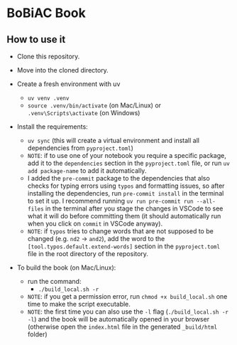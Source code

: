 # BoBiAC Book

## How to use it

- Clone this repository.

- Move into the cloned directory.

- Create a fresh environment with uv
  - `uv venv .venv`
  - `source .venv/bin/activate` (on Mac/Linux) or `.venv\Scripts\activate` (on Windows)
- Install the requirements:
  - `uv sync` (this will create a virtual environment and install all dependencies from `pyproject.toml`)
  - `NOTE`: if to use one of your notebook you require a specific package, add it to the `dependencies` section in the `pyproject.toml` file, or run `uv add package-name` to add it automatically.
  - I added the `pre-commit` package to the dependencies that also checks for typing errors using `typos` and formatting issues, so after installing the dependencies, run `pre-commit install` in the terminal to set it up. I recommend running `uv run pre-commit run --all-files` in the terminal after you stage the changes in VSCode to see what it will do before committing them (it should automatically run when you click on `commit` in VSCode anyway).
  - `NOTE`: if `typos` tries to change words that are not supposed to be changed (e.g. `nd2` -> `and2`), add the word to the `[tool.typos.default.extend-words]` section in the `pyproject.toml` file in the root directory of the repository.

- To build the book (on Mac/Linux):
  - run the command:
    - `./build_local.sh -r`
  - `NOTE`: if you get a permission error, run `chmod +x build_local.sh` one time to make the script executable.
  - `NOTE`: the first time you can also use the `-l` flag (`./build_local.sh -r -l`) and the book will be automatically opened in your browser (otherwise open the `index.html` file in the generated `_build/html` folder)
